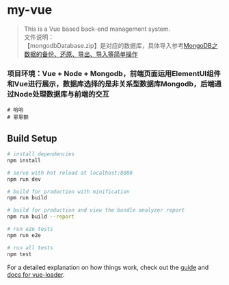 # my-vue
> This is a Vue based back-end management system.  
文件说明：  
【mongodbDatabase.zip】是对应的数据库，具体导入参考[MongoDB之数据的备份、还原、导出、导入等简单操作](https://blog.csdn.net/weixin_42512937/article/details/102498644)

  

### 项目环境：Vue + Node + Mongodb，前端页面运用ElementUI组件和Vue进行展示，数据库选择的是非关系型数据库Mongodb，后端通过Node处理数据库与前端的交互
```
# 哈哈
# 恩恩额
```


## Build Setup

``` bash
# install dependencies
npm install

# serve with hot reload at localhost:8080
npm run dev

# build for production with minification
npm run build

# build for production and view the bundle analyzer report
npm run build --report

# run e2e tests
npm run e2e

# run all tests
npm test
```

For a detailed explanation on how things work, check out the [guide](http://vuejs-templates.github.io/webpack/) and [docs for vue-loader](http://vuejs.github.io/vue-loader).
